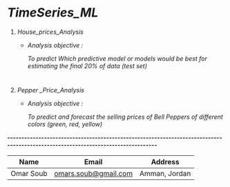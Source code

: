# *TimeSeries_ML*

1. *House_prices_Analysis*

   * *Analysis objective :*

     *To predict Which predictive model or models would be best for estimating the final 20% of data (test set)*

   
    
#    

2. *Pepper _Price_Analysis*

   * *Analysis objective :*

     *To predict and forecast the selling prices of Bell Peppers of different colors (green, red, yellow)*


    
    
**---------------------------------------------------------------------------------------------------------------------------------**



|Name|Email|Address|    
|----|-----|-------|     
|Omar Soub|omars.soub@gmail.com|Amman, Jordan|        